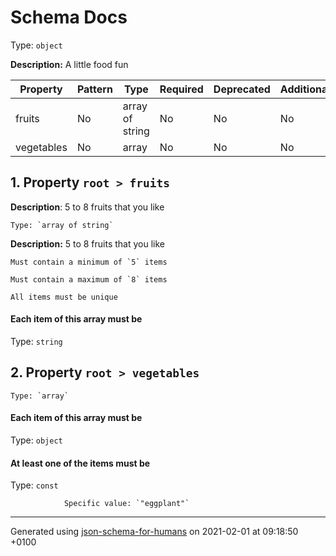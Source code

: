# Schema Docs
Type: `object`

**Description:** A little food fun

| Property | Pattern | Type | Required | Deprecated | Additional | Description |
| -------- | ------- | ---- | -------- | ---------- | ---------- | ----------- |
|fruits|No|array of string|No|No| No|5 to 8 fruits that you like|
|vegetables|No|array|No|No| No||

## <a name="fruits"></a> 1. Property `root > fruits`

**Description**:  5 to 8 fruits that you like

    Type: `array of string`

**Description:** 5 to 8 fruits that you like

    Must contain a minimum of `5` items

    Must contain a maximum of `8` items

    All items must be unique

#### Each item of this array must be
Type: `string`

## <a name="vegetables"></a> 2. Property `root > vegetables`

    Type: `array`

#### Each item of this array must be
Type: `object`

#### At least one of the items must be
Type: `const`

                Specific value: `"eggplant"`

----------------------------------------------------------------------------------------------------------------------------
Generated using [json-schema-for-humans](https://github.com/coveooss/json-schema-for-humans) on 2021-02-01 at 09:18:50 +0100